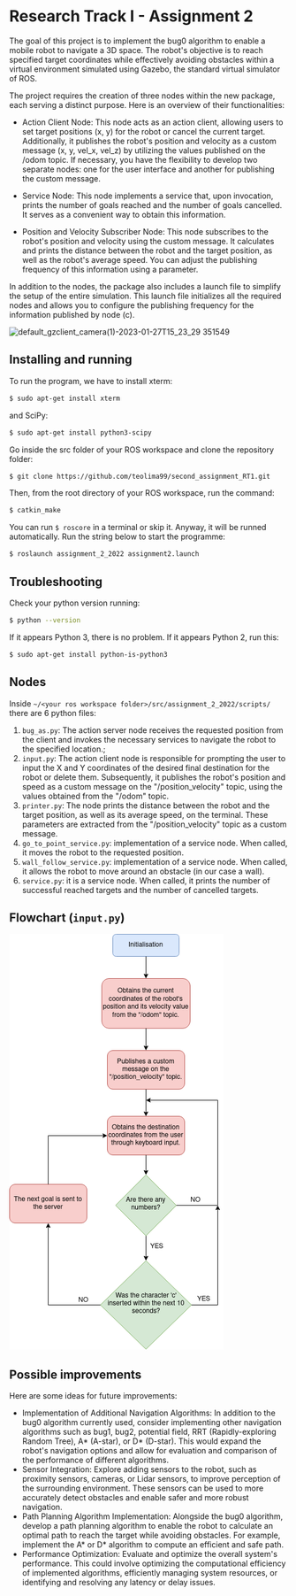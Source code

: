 Research Track I - Assignment 2
================================

The goal of this project is to implement the bug0 algorithm to enable a mobile robot to navigate a 3D space. The robot's objective is to reach specified target coordinates while effectively avoiding obstacles within a virtual environment simulated using Gazebo, the standard virtual simulator of ROS.

The project requires the creation of three nodes within the new package, each serving a distinct purpose. Here is an overview of their functionalities:

* Action Client Node:
  This node acts as an action client, allowing users to set target positions (x, y) for the robot or cancel the current target. Additionally, it publishes the robot's position and velocity as a       custom message (x, y, vel_x, vel_z) by utilizing the values published on the /odom topic. If necessary, you have the flexibility to develop two separate nodes: one for the user interface and       another for publishing the custom message.
  
* Service Node:
  This node implements a service that, upon invocation, prints the number of goals reached and the number of goals cancelled. It serves as a convenient way to obtain this information.
  
* Position and Velocity Subscriber Node:
  This node subscribes to the robot's position and velocity using the custom message. It calculates and prints the distance between the robot and the target position, as well as the robot's average   speed. You can adjust the publishing frequency of this information using a parameter.
  
In addition to the nodes, the package also includes a launch file to simplify the setup of the entire simulation. This launch file initializes all the required nodes and allows you to configure the publishing frequency for the information published by node (c).



![default_gzclient_camera(1)-2023-01-27T15_23_29 351549](https://user-images.githubusercontent.com/117213899/215110545-c90c0ec1-ce38-4ce9-86e4-545e46050bc1.jpg)

Installing and running
----------------------
To run the program, we have to install xterm:
```bash
$ sudo apt-get install xterm
```
and SciPy:
```bash
$ sudo apt-get install python3-scipy
```
Go inside the src folder of your ROS workspace and clone the repository folder:
```bash
$ git clone https://github.com/teolima99/second_assignment_RT1.git
```
Then, from the root directory of your ROS workspace, run the command:
```bash
$ catkin_make
```
You can run `$ roscore`  in a terminal or skip it. Anyway, it will be runned automatically. Run the string below to start the programme:
```bash
$ roslaunch assignment_2_2022 assignment2.launch
```

Troubleshooting
----------------------
Check your python version running:
```bash
$ python --version
```
If it appears Python 3, there is no problem. If it appears Python 2, run this:
```bash
$ sudo apt-get install python-is-python3
```

Nodes
----------------------
Inside `~/<your ros workspace folder>/src/assignment_2_2022/scripts/` there are 6 python files:

1. `bug_as.py`: The action server node receives the requested position from the client and invokes the necessary services to navigate the robot to the specified location.;
2. `input.py`: The action client node is responsible for prompting the user to input the X and Y coordinates of the desired final destination for the robot or delete them. Subsequently, it publishes the robot's position and speed as a custom message on the "/position_velocity" topic, using the values obtained from the "/odom" topic.
3. `printer.py`: The node prints the distance between the robot and the target position, as well as its average speed, on the terminal. These parameters are extracted from the "/position_velocity" topic as a custom message.
4. `go_to_point_service.py`: implementation of a service node. When called, it moves the robot to the requested position.
5. `wall_follow_service.py`: implementation of a service node. When called, it allows the robot to move around an obstacle (in our case a wall).
6. `service.py`: it is a service node. When called, it prints the number of successful reached targets and the number of cancelled targets.

Flowchart (`input.py`)
----------------------
![flowchart](https://github.com/teolima99/second_assignment_RT1/blob/471fce5c1253d4e519c3ff461f54285d43b85331/assignment_2_2022/flowchart.png)


Possible improvements
----------------------
Here are some ideas for future improvements:
- Implementation of Additional Navigation Algorithms: In addition to the bug0 algorithm currently used, consider implementing other navigation algorithms such as bug1, bug2, potential field, RRT (Rapidly-exploring Random Tree), A* (A-star), or D* (D-star). This would expand the robot's navigation options and allow for evaluation and comparison of the performance of different algorithms.
- Sensor Integration: Explore adding sensors to the robot, such as proximity sensors, cameras, or Lidar sensors, to improve perception of the surrounding environment. These sensors can be used to more accurately detect obstacles and enable safer and more robust navigation.
- Path Planning Algorithm Implementation: Alongside the bug0 algorithm, develop a path planning algorithm to enable the robot to calculate an optimal path to reach the target while avoiding obstacles. For example, implement the A* or D* algorithm to compute an efficient and safe path.
- Performance Optimization: Evaluate and optimize the overall system's performance. This could involve optimizing the computational efficiency of implemented algorithms, efficiently managing system resources, or identifying and resolving any latency or delay issues.
